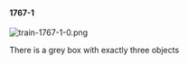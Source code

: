#### 1767-1
![train-1767-1-0.png](https://github.com/lil-lab/nlvr/raw/master/nlvr/train/images/14/train-1767-1-0.png "train-1767-1-0.png")

There is a  grey box with exactly three objects